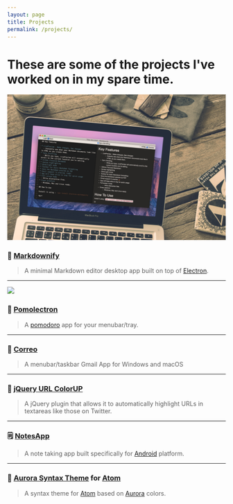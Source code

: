 ```yaml
---
layout: page
title: Projects
permalink: /projects/
---
```

These are some of the projects I've worked on in my spare time.
====

![](https://raw.githubusercontent.com/amitmerchant1990/test/master/markdownify-mockup1920-1.jpg)
### 📔 [Markdownify](https://github.com/amitmerchant1990/electron-markdownify)

> A minimal Markdown editor desktop app built on top of [Electron](http://electron.atom.io/).
<hr>

![](https://raw.githubusercontent.com/amitmerchant1990/pomolectron/master/res/pomodoro.PNG)
### 🍅 [Pomolectron](https://github.com/amitmerchant1990/pomolectron)

> A [pomodoro](https://en.wikipedia.org/wiki/Pomodoro_Technique) app for your menubar/tray.
<hr>

### 💌 [Correo](https://github.com/amitmerchant1990/correo)

> A menubar/taskbar Gmail App for Windows and macOS
<hr>

### 🔗 [jQuery URL ColorUP](https://github.com/amitmerchant1990/urlcolorup)

> A jQuery plugin that allows it to automatically highlight URLs in textareas like those on Twitter.
<hr>

### 🗒 [NotesApp](https://play.google.com/store/apps/details?id=com.amitmerchant.notesapp)

> A note taking app built specifically for [Android](https://www.android.com) platform.
<hr>

### 🌈 [Aurora Syntax Theme](https://github.com/amitmerchant1990/aurora-syntax) for [Atom](https://atom.io)

> A syntax theme for [Atom](https://atom.io) based on [Aurora](https://en.wikipedia.org/wiki/Aurora) colors.
